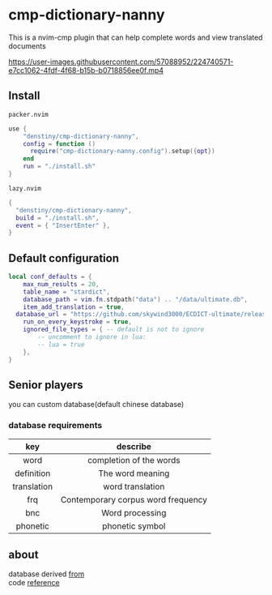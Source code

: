 # cmp-dictionary-nanny
This is a nvim-cmp plugin that can help complete words and view translated documents

https://user-images.githubusercontent.com/57088952/224740571-e7cc1062-4fdf-4f68-b15b-b0718856ee0f.mp4

## Install
`packer.nvim`
```lua
use {
    "denstiny/cmp-dictionary-nanny",
    config = function ()
      require("cmp-dictionary-nanny.config").setup({opt})
    end
    run = "./install.sh"
}
```
`lazy.nvim`
```lua
{
  "denstiny/cmp-dictionary-nanny",
  build = "./install.sh",
  event = { "InsertEnter" },
}
```
## Default configuration
```lua
local conf_defaults = {
	max_num_results = 20,
	table_name = "stardict",
	database_path = vim.fn.stdpath("data") .. "/data/ultimate.db",
	item_add_translation = true,
  database_url = "https://github.com/skywind3000/ECDICT-ultimate/releases/download/1.0.0/ecdict-ultimate-sqlite.zip",
	run_on_every_keystroke = true,
	ignored_file_types = { -- default is not to ignore
		-- uncomment to ignore in lua:
		-- lua = true
	},
}
```
## Senior players
you can custom database(default chinese database)
### database requirements
| key | describe |
| :-: | :-:      |
| word | completion of the words |
| definition | The word meaning |
| translation | word translation |
| frq | Contemporary corpus word frequency |
| bnc | Word processing |
| phonetic | phonetic symbol |

## about
database derived [from](https://github.com/skywind3000/ECDICT/releases/tag/1.0.28)  
code [reference](https://github.com/tzachar/cmp-tabnine)
